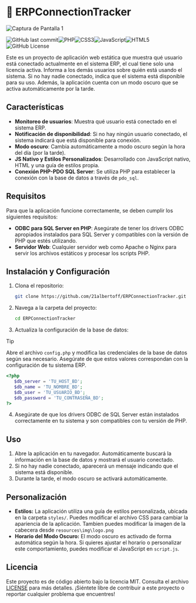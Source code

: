 # 🔑 ERPConnectionTracker

![Captura de Pantalla 1](https://raw.githubusercontent.com/21albertoff/ERPConnectionTracker/refs/heads/main/resources/img/ERPConnectionTracker.png)

![GitHub last commit](https://img.shields.io/github/last-commit/21albertoff/ERPConnectionTracker?style=for-the-badge)![PHP](https://img.shields.io/badge/php-%23777BB4.svg?style=for-the-badge&logo=php&logoColor=white)![CSS3](https://img.shields.io/badge/css3-%231572B6.svg?style=for-the-badge&logo=css3&logoColor=white)![JavaScript](https://img.shields.io/badge/javascript-%23323330.svg?style=for-the-badge&logo=javascript&logoColor=%23F7DF1E)![HTML5](https://img.shields.io/badge/html5-%23E34F26.svg?style=for-the-badge&logo=html5&logoColor=white)![GitHub License](https://img.shields.io/github/license/21albertoff/ERPConnectionTracker?style=for-the-badge)


Este es un proyecto de aplicación web estática que muestra qué usuario está conectado actualmente en el sistema ERP, el cual tiene solo una licencia activa. Informa a los demás usuarios sobre quién está usando el sistema. Si no hay nadie conectado, indica que el sistema está disponible para su uso. Además, la aplicación cuenta con un modo oscuro que se activa automáticamente por la tarde.

## Características

- **Monitoreo de usuarios**: Muestra qué usuario está conectado en el sistema ERP.
- **Notificación de disponibilidad**: Si no hay ningún usuario conectado, el sistema indicará que está disponible para conexión.
- **Modo oscuro**: Cambia automáticamente a modo oscuro según la hora del día (por la tarde).
- **JS Nativo y Estilos Personalizados**: Desarrollado con JavaScript nativo, HTML y una guía de estilos propia.
- **Conexión PHP-PDO SQL Server**: Se utiliza PHP para establecer la conexión con la base de datos a través de `pdo_sql`.

## Requisitos

Para que la aplicación funcione correctamente, se deben cumplir los siguientes requisitos:

- **ODBC para SQL Server en PHP**: Asegúrate de tener los drivers ODBC apropiados instalados para SQL Server y compatibles con la versión de PHP que estés utilizando.
- **Servidor Web**: Cualquier servidor web como Apache o Nginx para servir los archivos estáticos y procesar los scripts PHP.

## Instalación y Configuración

1. Clona el repositorio:
   ```bash
   git clone https://github.com/21albertoff/ERPConnectionTracker.git
   ```

2. Navega a la carpeta del proyecto:
   ```bash
   cd ERPConnectionTracker
   ```
   
3. Actualiza la configuración de la base de datos:

> [!TIP]
> Abre el archivo `config.php` y modifica las credenciales de la base de datos según sea necesario. Asegúrate de que estos valores correspondan con la configuración de tu sistema ERP.
> 
   ```php
   <?php
      $db_server = 'TU_HOST_BD';
      $db_name = 'TU_NOMBRE_BD';
      $db_user = 'TU_USUARIO_BD';
      $db_password = 'TU_CONTRASEÑA_BD';
   ?>
   ```


4. Asegúrate de que los drivers ODBC de SQL Server están instalados correctamente en tu sistema y son compatibles con tu versión de PHP.

## Uso

1. Abre la aplicación en tu navegador. Automáticamente buscará la información en la base de datos y mostrará el usuario conectado.
2. Si no hay nadie conectado, aparecerá un mensaje indicando que el sistema está disponible.
3. Durante la tarde, el modo oscuro se activará automáticamente.
   
## Personalización

- **Estilos:** La aplicación utiliza una guía de estilos personalizada, ubicada en la carpeta `styles/`. Puedes modificar el archivo CSS para cambiar la apariencia de la aplicación. Tambien puedes modificar la imagen de la cabecera desde `resources\img\logo.png`
- **Horario del Modo Oscuro:** El modo oscuro es activado de forma automática según la hora. Si quieres ajustar el horario o personalizar este comportamiento, puedes modificar el JavaScript en `script.js`.

## Licencia

Este proyecto es de código abierto bajo la licencia MIT. Consulta el archivo [LICENSE](https://github.com/21albertoff/ERPConnectionTracker/blob/main/LICENSE) para más detalles. 
¡Siéntete libre de contribuir a este proyecto o reportar cualquier problema que encuentres!




